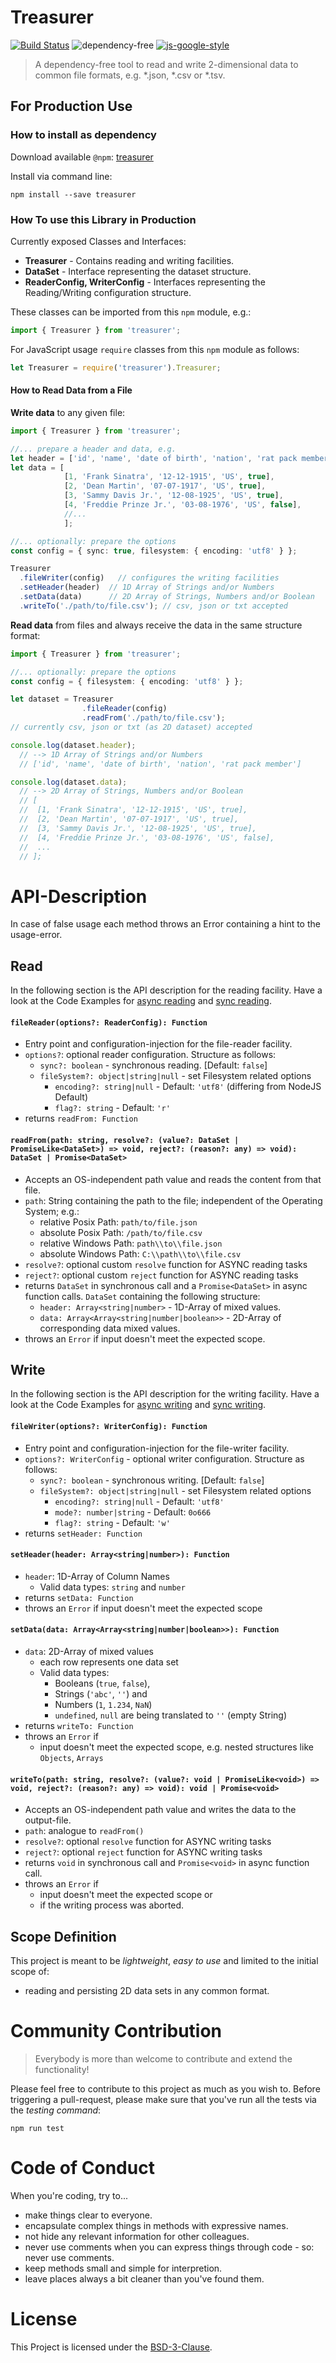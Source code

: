 # Treasurer
[![Build Status](https://travis-ci.com/mvrahden/treasurer.svg?token=nMzrxR4ZGjjBxBvNfUdC&branch=master)](https://travis-ci.com/mvrahden/treasurer) ![dependency-free](https://img.shields.io/badge/dependencies-none-brightgreen.svg) [![js-google-style](https://img.shields.io/badge/code%20style-google-blue.svg)](https://google.github.io/styleguide/jsguide.html)

> A dependency-free tool to read and write 2-dimensional data to common file formats, e.g. *.json, *.csv or *.tsv.

## For Production Use

### How to install as dependency

Download available `@npm`: [treasurer](https://www.npmjs.com/package/treasurer)

Install via command line:
```
npm install --save treasurer
```

### How To use this Library in Production

Currently exposed Classes and Interfaces:

* **Treasurer** - Contains reading and writing facilities.
* **DataSet** - Interface representing the dataset structure.
* **ReaderConfig, WriterConfig** - Interfaces representing the Reading/Writing configuration structure.

These classes can be imported from this `npm` module, e.g.:
```typescript
import { Treasurer } from 'treasurer';
```

For JavaScript usage `require` classes from this `npm` module as follows:
```javascript
let Treasurer = require('treasurer').Treasurer;
```

#### How to Read Data from a File

**Write data** to any given file:
```typescript
import { Treasurer } from 'treasurer';

//... prepare a header and data, e.g.
let header = ['id', 'name', 'date of birth', 'nation', 'rat pack member'];
let data = [
            [1, 'Frank Sinatra', '12-12-1915', 'US', true],
            [2, 'Dean Martin', '07-07-1917', 'US', true],
            [3, 'Sammy Davis Jr.', '12-08-1925', 'US', true],
            [4, 'Freddie Prinze Jr.', '03-08-1976', 'US', false],
            //...
            ];

//... optionally: prepare the options
const config = { sync: true, filesystem: { encoding: 'utf8' } };

Treasurer
  .fileWriter(config)   // configures the writing facilities
  .setHeader(header)  // 1D Array of Strings and/or Numbers
  .setData(data)      // 2D Array of Strings, Numbers and/or Boolean
  .writeTo('./path/to/file.csv'); // csv, json or txt accepted
```

**Read data** from files and always receive the data in the same structure format:
```typescript
import { Treasurer } from 'treasurer';

//... optionally: prepare the options
const config = { filesystem: { encoding: 'utf8' } };

let dataset = Treasurer
                .fileReader(config)
                .readFrom('./path/to/file.csv');
// currently csv, json or txt (as 2D dataset) accepted

console.log(dataset.header);
  // --> 1D Array of Strings and/or Numbers
  // ['id', 'name', 'date of birth', 'nation', 'rat pack member']

console.log(dataset.data);
  // --> 2D Array of Strings, Numbers and/or Boolean
  // [
  //  [1, 'Frank Sinatra', '12-12-1915', 'US', true],
  //  [2, 'Dean Martin', '07-07-1917', 'US', true],
  //  [3, 'Sammy Davis Jr.', '12-08-1925', 'US', true],
  //  [4, 'Freddie Prinze Jr.', '03-08-1976', 'US', false],
  //  ...
  // ];
```

# API-Description

In case of false usage each method throws an Error containing a hint to the usage-error.

## Read

In the following section is the API description for the reading facility. Have a look at the Code Examples for [async reading](examples/synced-reading.md) and [sync reading](examples/async-reading.md).

#### `fileReader(options?: ReaderConfig): Function`
* Entry point and configuration-injection for the file-reader facility.
* `options?`: optional reader configuration. Structure as follows:
  * `sync?: boolean` - synchronous reading. [Default: `false`]
  * `fileSystem?: object|string|null` - set Filesystem related options
    * `encoding?: string|null` - Default: `'utf8'` (differing from NodeJS Default)
    * `flag?: string` - Default: `'r'`
* returns `readFrom: Function`

#### `readFrom(path: string, resolve?: (value?: DataSet | PromiseLike<DataSet>) => void, reject?: (reason?: any) => void): DataSet | Promise<DataSet>`
* Accepts an OS-independent path value and reads the content from that file.
* `path`: String containing the path to the file; independent of the Operating System; e.g.:
  * relative Posix Path: `path/to/file.json`
  * absolute Posix Path: `/path/to/file.csv`
  * relative Windows Path: `path\\to\\file.json`
  * absolute Windows Path: `C:\\path\\to\\file.csv`
* `resolve?`: optional custom `resolve` function for ASYNC reading tasks
* `reject?`: optional custom `reject` function for ASYNC reading tasks
* returns `DataSet` in synchronous call and a `Promise<DataSet>` in async function calls. `DataSet` containing the following structure:
  * `header: Array<string|number>` - 1D-Array of mixed values.
  * `data: Array<Array<string|number|boolean>>` - 2D-Array of corresponding data mixed values.
* throws an `Error` if input doesn't meet the expected scope.

## Write

In the following section is the API description for the writing facility. Have a look at the Code Examples for [async writing](example/async-writing.md) and [sync writing](example/synced-writing.md).

#### `fileWriter(options?: WriterConfig): Function`
* Entry point and configuration-injection for the file-writer facility.
* `options?: WriterConfig` - optional writer configuration. Structure as follows:
  * `sync?: boolean` - synchronous writing. [Default: `false`]
  * `fileSystem?: object|string|null` - set Filesystem related options
    * `encoding?: string|null` - Default: `'utf8'`
    * `mode?: number|string` - Default: `0o666`
    * `flag?: string` - Default: `'w'`
* returns `setHeader: Function`

#### `setHeader(header: Array<string|number>): Function`
* `header`: 1D-Array of Column Names
  * Valid data types: `string` and `number`
* returns `setData: Function`
* throws an `Error` if input doesn't meet the expected scope

#### `setData(data: Array<Array<string|number|boolean>>): Function`
* `data`: 2D-Array of mixed values
  * each row represents one data set
  * Valid data types:
    * Booleans (`true`, `false`),
    * Strings (`'abc'`, `''`) and
    * Numbers (`1`, `1.234`, `NaN`)
    * `undefined`, `null` are being translated to `''` (empty String)
* returns `writeTo: Function`
* throws an `Error` if
  * input doesn't meet the expected scope, e.g. nested structures like `Objects`, `Arrays`

#### `writeTo(path: string, resolve?: (value?: void | PromiseLike<void>) => void, reject?: (reason?: any) => void): void | Promise<void>`
* Accepts an OS-independent path value and writes the data to the output-file.
* `path`: analogue to `readFrom()`
* `resolve?`: optional `resolve` function for ASYNC writing tasks
* `reject?`: optional `reject` function for ASYNC writing tasks
* returns `void` in synchronous call and `Promise<void>` in async function call.
* throws an `Error` if
  * input doesn't meet the expected scope or
  * if the writing process was aborted.

## Scope Definition

This project is meant to be *lightweight*, *easy to use* and limited to the initial scope of:
* reading and persisting 2D data sets in any common format.

# Community Contribution

> Everybody is more than welcome to contribute and extend the functionality!

Please feel free to contribute to this project as much as you wish to. Before triggering a pull-request, please make sure that you've run all the tests via the *testing command*:

```
npm run test
```

# Code of Conduct

When you're coding, try to...

- make things clear to everyone.
- encapsulate complex things in methods with expressive names.
- not hide any relevant information for other colleagues.
- never use comments when you can express things through code - so: never use comments.
- keep methods small and simple for interpretion.
- leave places always a bit cleaner than you've found them.

# License

This Project is licensed under the [BSD-3-Clause](LICENSE).

